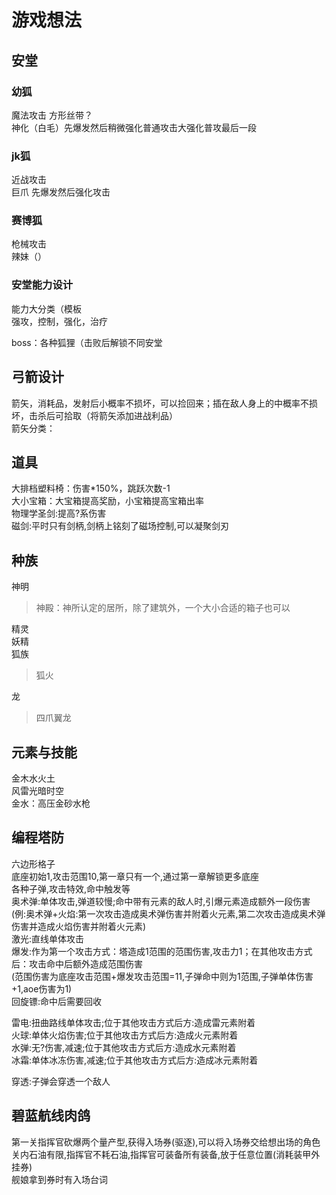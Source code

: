 # 游戏想法

## 安堂

### 幼狐

魔法攻击 方形丝带？<br>
神化（白毛）先爆发然后稍微强化普通攻击大强化普攻最后一段<br>

### jk狐

近战攻击<br>
巨爪 先爆发然后强化攻击<br>

### 赛博狐

枪械攻击<br>
辣妹（）<br>

### 安堂能力设计

能力大分类（模板<br>
强攻，控制，强化，治疗<br>

boss：各种狐狸（击败后解锁不同安堂<br>

## 弓箭设计

箭矢，消耗品，发射后小概率不损坏，可以捡回来；插在敌人身上的中概率不损坏，击杀后可拾取（将箭矢添加进战利品）<br>
箭矢分类：<br>

## 道具

大排档塑料椅：伤害*150%，跳跃次数-1<br>
大小宝箱：大宝箱提高奖励，小宝箱提高宝箱出率<br>
物理学圣剑:提高?系伤害<br>
磁剑:平时只有剑柄,剑柄上铭刻了磁场控制,可以凝聚剑刃<br>

## 种族

神明
> 神殿：神所认定的居所，除了建筑外，一个大小合适的箱子也可以

精灵<br>
妖精<br>
狐族
> 狐火

龙
> 四爪翼龙

## 元素与技能

金木水火土<br>
风雷光暗时空<br>
金水：高压金砂水枪<br>

## 编程塔防

六边形格子  <br>
底座初始1,攻击范围10,第一章只有一个,通过第一章解锁更多底座<br>
各种子弹,攻击特效,命中触发等<br>
奥术弹:单体攻击,弹道较慢;命中带有元素的敌人时,引爆元素造成额外一段伤害<br>
(例:奥术弹+火焰:第一次攻击造成奥术弹伤害并附着火元素,第二次攻击造成奥术弹伤害并造成火焰伤害并附着火元素)<br>
激光:直线单体攻击<br>
爆发:作为第一个攻击方式：塔造成1范围的范围伤害,攻击力1；在其他攻击方式后：攻击命中后额外造成范围伤害<br>
(范围伤害为底座攻击范围+爆发攻击范围=11,子弹命中则为1范围,子弹单体伤害+1,aoe伤害为1)<br>
回旋镖:命中后需要回收

雷电:扭曲路线单体攻击;位于其他攻击方式后方:造成雷元素附着<br>
火球:单体火焰伤害;位于其他攻击方式后方:造成火元素附着<br>
水弹:无?伤害,减速;位于其他攻击方式后方:造成水元素附着<br>
冰霜:单体冰冻伤害,减速;位于其他攻击方式后方:造成冰元素附着<br>

穿透:子弹会穿透一个敌人





## 碧蓝航线肉鸽

第一关指挥官砍爆两个量产型,获得入场券(驱逐),可以将入场券交给想出场的角色<br>
关内石油有限,指挥官不耗石油,指挥官可装备所有装备,放于任意位置(消耗装甲外挂券)<br>
舰娘拿到券时有入场台词<br>
